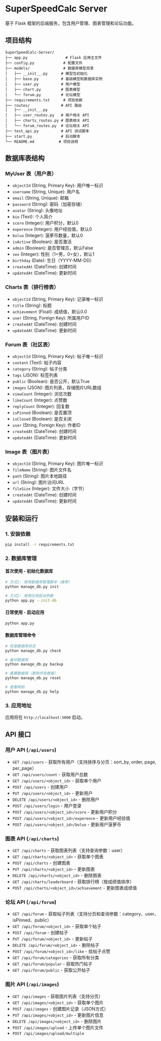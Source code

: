 # SuperSpeedCalc Server

基于 Flask 框架的后端服务，包含用户管理、图表管理和论坛功能。

## 项目结构

```
SuperSpeedCalc-Server/
├── app.py                 # Flask 应用主文件
├── config.py             # 配置文件
├── models/               # 数据库模型目录
│   ├── __init__.py      # 模型包初始化
│   ├── base.py          # 基础模型和数据库实例
│   ├── user.py          # 用户模型
│   ├── chart.py         # 图表模型
│   └── forum.py         # 论坛模型
├── requirements.txt      # 项目依赖
├── routes/              # API 路由
│   ├── __init__.py
│   ├── user_routes.py   # 用户相关 API
│   ├── charts_routes.py # 图表相关 API
│   └── forum_routes.py  # 论坛相关 API
├── test_api.py          # API 测试脚本
├── start.py             # 启动脚本
└── README.md           # 项目说明
```

## 数据库表结构

### MyUser 表（用户表）
- `objectId` (String, Primary Key): 用户唯一标识 
- `username` (String, Unique): 用户名
- `email` (String, Unique): 邮箱
- `password` (String): 密码（加密存储）
- `avatar` (String): 头像地址
- `bio` (Text): 个人简介
- `score` (Integer): 用户积分，默认0
- `experence` (Integer): 用户经验值，默认0
- `boluo` (Integer): 菠萝币数量，默认0
- `isActive` (Boolean): 是否激活
- `admin` (Boolean): 是否管理员，默认False
- `sex` (Integer): 性别（1=男，0=女），默认1
- `birthday` (Date): 生日（YYYY-MM-DD）
- `createdAt` (DateTime): 创建时间
- `updatedAt` (DateTime): 更新时间

### Charts 表（排行榜表）
- `objectId` (String, Primary Key): 记录唯一标识
- `title` (String): 标题
- `achievement` (Float): 成绩值，默认0.0
- `user` (String, Foreign Key): 所属用户ID
- `createdAt` (DateTime): 创建时间
- `updatedAt` (DateTime): 更新时间

### Forum 表（社区表）
- `objectId` (String, Primary Key): 帖子唯一标识
- `content` (Text): 帖子内容
- `category` (String): 帖子分类
- `tags` (JSON): 标签列表
- `public` (Boolean): 是否公开，默认True
- `images` (JSON): 图片列表，存储图片URL数组
- `viewCount` (Integer): 浏览次数
- `likeCount` (Integer): 点赞数
- `replyCount` (Integer): 回复数
- `isPinned` (Boolean): 是否置顶
- `isClosed` (Boolean): 是否关闭
- `user` (String, Foreign Key): 作者ID
- `createdAt` (DateTime): 创建时间
- `updatedAt` (DateTime): 更新时间

### Image 表（图片表）
- `objectId` (String, Primary Key): 图片唯一标识
- `fileName` (String): 图片文件名
- `path` (String): 图片本地路径
- `url` (String): 图片访问URL
- `fileSize` (Integer): 文件大小（字节）
- `createdAt` (DateTime): 创建时间
- `updatedAt` (DateTime): 更新时间

## 安装和运行

### 1. 安装依赖

```bash
pip install -r requirements.txt
```

### 2. 数据库管理

#### 首次使用 - 初始化数据库
```bash
# 方式1: 使用数据库管理脚本（推荐）
python manage_db.py init

# 方式2: 使用应用启动参数
python app.py --init-db
```

#### 日常使用 - 启动应用
```bash
python app.py
```

#### 数据库管理命令
```bash
# 检查数据库状态
python manage_db.py check

# 备份数据库
python manage_db.py backup

# 重置数据库（删除所有数据）
python manage_db.py reset

# 查看帮助
python manage_db.py help
```

### 3. 应用地址

应用将在 `http://localhost:5000` 启动。

## API 接口

### 用户 API (`/api/users`)

- `GET /api/users` - 获取所有用户（支持排序与分页：sort_by, order, page, per_page）
- `GET /api/users/count` - 获取用户总数
- `GET /api/users/<object_id>` - 获取单个用户
- `POST /api/users` - 创建用户
- `PUT /api/users/<object_id>` - 更新用户
- `DELETE /api/users/<object_id>` - 删除用户
- `POST /api/users/login` - 用户登录
- `POST /api/users/<object_id>/score` - 更新用户积分
- `POST /api/users/<object_id>/experence` - 更新用户经验值
- `POST /api/users/<object_id>/boluo` - 更新用户菠萝币

### 图表 API (`/api/charts`)

- `GET /api/charts` - 获取图表列表（支持查询参数：user）
- `GET /api/charts/<object_id>` - 获取单个图表
- `POST /api/charts` - 创建图表
- `PUT /api/charts/<object_id>` - 更新图表
- `DELETE /api/charts/<object_id>` - 删除图表
- `GET /api/charts/leaderboard` - 获取排行榜（按成绩值排序）
- `POST /api/charts/<object_id>/achievement` - 更新图表成绩值

### 论坛 API (`/api/forum`)

- `GET /api/forum` - 获取帖子列表（支持分页和查询参数：category、user、isPinned、public）
- `GET /api/forum/<object_id>` - 获取单个帖子
- `POST /api/forum` - 创建帖子
- `PUT /api/forum/<object_id>` - 更新帖子
- `DELETE /api/forum/<object_id>` - 删除帖子
- `POST /api/forum/<object_id>/like` - 给帖子点赞
- `GET /api/forum/categories` - 获取所有分类
- `GET /api/forum/popular` - 获取热门帖子
- `GET /api/forum/public` - 获取公开帖子

### 图片 API (`/api/images`)

- `GET /api/images` - 获取图片列表（支持分页）
- `GET /api/images/<object_id>` - 获取单个图片
- `POST /api/images` - 创建图片记录（JSON方式）
- `PUT /api/images/<object_id>` - 更新图片信息
- `DELETE /api/images/<object_id>` - 删除图片
- `POST /api/images/upload` - 上传单个图片文件
- `POST /api/images/upload/multiple`